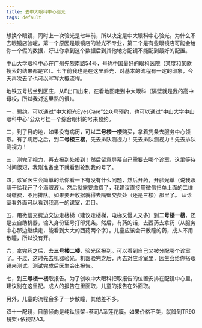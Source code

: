 ```yaml
---
title: 去中大眼科中心验光
tags: default
---
```


想换个眼镜，同时上一次验光是七年前，所以决定是中大眼科中心验光。为什么不去眼镜店验呢，第一个原因是眼镜店的验光不专业，第二个是有些眼镜店可能会给你一个假的数据，好让你拿到这个数据后到其他地方配镜不能配到最好的配置。

中山大学眼科中心在广州先烈南路54号，号称中国最好的眼科医院（某度和某歌搜索的结果都是它）。七年前我也是在这里验光，对基本的流程有一定的印象，今天再次去了也可以写写大概流程。

地铁五号线坐到区庄，从E出口出来，在看地图走到中大眼科（隔壁就是我的高中母校，所以我对这里熟的很）。

一，预约。可以通过“中大视光EyesCare”公众号预约，也可以通过“中山大学中山眼科中心”公众号挂一个综合眼科的号来预约。

二，到了目的地，如果没有病历，可以**二号楼一楼**购买，拿着凭条去服务中心领取。有了病历之后，到**二号楼三楼**，先去排队测视力！先去排队测视力！先去排队测视力！

三，测完了视力，再去报到处报到！然后留意屏幕自己需要去哪个诊室，这里等待时间很短，我刚准备坐下就看到轮到我的号了。

四，诊室医生会简单的给你看一下有没有什么问题，然后开药，开验光单（说我眼睛干给我开了个滴眼液）。然后就需要缴费了，我建议直接用微信扫单上面的二维码缴费，不用排队。如果要开收据就得去隔壁交费处（还是三楼）那里了。
从诊室看外面可以看到我高一的课室，泪目。

五，用微信交费边交边走楼梯（建议走楼梯，电梯又慢人又多）到**二号楼一楼**，还是去自助机器，输入身份证号打印凭条。然后，有药的话，去西药去拿药（从服务中心那边继续走，能看到大大的西药两个字）。儿童应该会开散瞳的药，成人不用散瞳，所以没有开。

六，拿完药之后，去**三号楼二楼**，验光区报到。可以看到自己又被分配哪个诊室了。不过，这时先去机器验光。机器验完之后，再去对应诊室里，医生会给你搭眼镜来测试。测试完成后医生会出报告。

七，到**三号楼一楼**取报告。为了创收中大眼科把取报告的位置安排在配镜中心里，建议别在这里配。成人的报告在里面取，儿童的报告在外面取。

另外，儿童的流程会多了一步散瞳，其他差不多。

双十一配镜，目前倾向是纯钛镜架+蔡司A系莲花膜。如果价格不美，就降到TR90镜架+依视路A3。